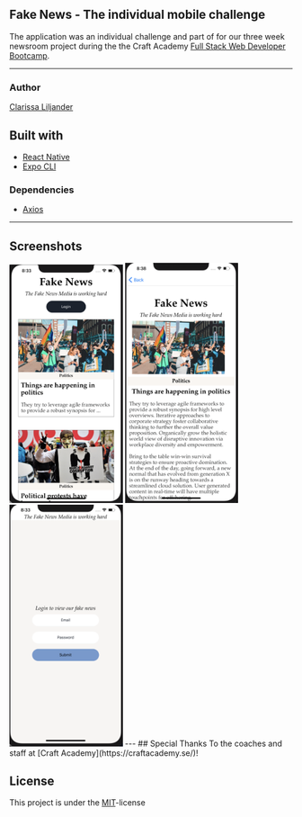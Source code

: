 ## Fake News - The individual mobile challenge

The application was an individual challenge and part of for our three week newsroom project during the the Craft Academy [Full Stack Web Developer Bootcamp](https://craftacademy.se/english/).  

---
### Author
[Clarissa Liljander](https://github.com/clalil)  

## Built with  
- [React Native](https://github.com/facebook/react-native)  
- [Expo CLI](https://docs.expo.io/versions/latest/workflow/expo-cli/)

### Dependencies  
* [Axios](https://github.com/axios/axios)

---
## Screenshots
<img src="./assets/listed_articles.png" alt="Image of app" width="40%">
<img src="./assets/single_article.png" alt="Image of app" width="40%">
<img src="./assets/loginform.png" alt="Image of app" width="40%">
---
## Special Thanks
To the coaches and staff at [Craft Academy](https://craftacademy.se/)!

## License
This project is under the [MIT](https://opensource.org/licenses/MIT)-license
